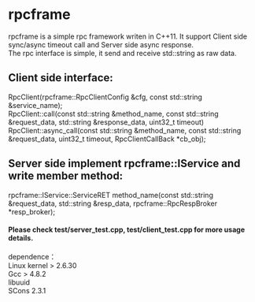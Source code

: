 # rpcframe
rpcframe is a simple rpc framework writen in C++11. It support Client side sync/async timeout call and Server side async response.<br>
The rpc interface is simple, it send and receive std::string as raw data.<br>
## Client side interface: <br>
RpcClient(rpcframe::RpcClientConfig &cfg, const std::string &service_name);<br>
RpcClient::call(const std::string &method_name, const std::string &request_data, std::string &response_data, uint32_t timeout)<br>
RpcClient::async_call(const std::string &method_name, const std::string &request_data, uint32_t timeout, RpcClientCallBack *cb_obj);<br>
## Server side implement rpcframe::IService and write member method:<br>
rpcframe::IService::ServiceRET method_name(const std::string &request_data, std::string &resp_data, rpcframe::RpcRespBroker *resp_broker);
<br>
#### Please check test/server_test.cpp, test/client_test.cpp for more usage details.<br>

dependence：<br>
    Linux kernel > 2.6.30<br>
    Gcc > 4.8.2<br>
    libuuid<br>
    SCons 2.3.1<br>
